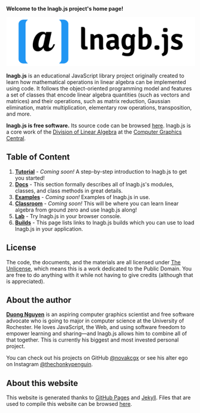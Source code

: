 **Welcome to the lnagb.js project's home page!**

![lnagb.js wordmark logo](./media/wordmark/png/wordmark-pad.png)

**lnagb.js** is an educational JavaScript library project originally created to
learn how mathematical operations in linear algebra can be implemented using
code. It follows the object-oriented programming model and features a set of
classes that encode linear algebra quantities (such as vectors and matrices) and
their operations, such as matrix reduction, Gaussian elimination, matrix
multiplication, elementary row operations, transposition, and more.

**lnagb.js is free software.** Its source code can be browsed [here][repo].
lnagb.js is a core work of the [Division of Linear Algebra][linearalgebra] at
the [Computer Graphics Central][cgcentral].

[repo]: https://github.com/cgcentral/lnagb.js
[linearalgebra]: https://cgcentral.github.io/linearalgebra
[cgcentral]: https://cgcentral.github.io

Table of Content
----------------

1. [**Tutorial**](./tutorial/) - _Coming soon!_ A step-by-step introduction to
   lnagb.js to get you started!
2. [**Docs**](./docs/) - This section formally describes all of lnagb.js's
   modules, classes, and class methods in great details.
3. [**Examples**](./examples/) - _Coming soon!_ Examples of lnagb.js in use.
4. [**Classroom**](./classroom/) - _Coming soon!_ This will be where you can
   learn linear algebra from ground zero and use lnagb.js along!
5. [**Lab**](./lab/) - Try lnagb.js in your browser console.
6. [**Builds**](./builds/) - This page lists links to lnagb.js builds which you
   can use to load lnagb.js in your application.

License
-------

The code, the documents, and the materials are all licensed under
[The Unlicense](https://unlicense.org/), which means this is a work dedicated to
the Public Domain. You are free to do anything with it while not having to give
credits (although that is appreciated).

About the author
----------------

[**Duong Nguyen**](https://novakcgx.github.io) is an aspiring computer
graphics scientist and free software advocate who is going to major in computer
science at the University of Rochester. He loves JavaScript, the Web, and using
software freedom to empower learning and sharing—and lnagb.js allows him to
combine all of that together. This is currently his biggest and most invested
personal project.

You can check out his projects on GitHub [@novakcgx][github] or see his alter
ego on Instagram [@thechonkypenguin][instagram].

[github]: https://github.com/novakcgx
[instagram]: https://www.instagram.com/thechonkypenguin

About this website
------------------

This website is generated thanks to [GitHub Pages](https://pages.github.com/)
and [Jekyll](https://jekyllrb.com/). Files that are used to compile this website
can be browsed [here](https://github.com/cgcentral/lnagb.js/tree/gh-pages).
